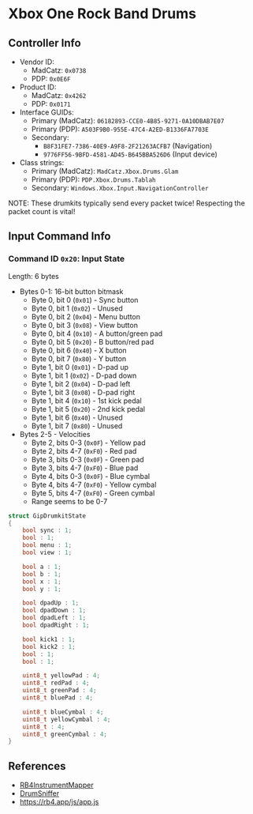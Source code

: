 # Xbox One Rock Band Drums

## Controller Info

- Vendor ID:
  - MadCatz: `0x0738`
  - PDP: `0x0E6F`
- Product ID:
  - MadCatz: `0x4262`
  - PDP: `0x0171`
- Interface GUIDs:
  - Primary (MadCatz): `06182893-CCE0-4B85-9271-0A10DBAB7E07`
  - Primary (PDP): `A503F9B0-955E-47C4-A2ED-B1336FA7703E`
  - Secondary:
    - `B8F31FE7-7386-40E9-A9F8-2F21263ACFB7` (Navigation)
    - `9776FF56-9BFD-4581-AD45-B645BBA526D6` (Input device)
- Class strings:
  - Primary (MadCatz): `MadCatz.Xbox.Drums.Glam`
  - Primary (PDP): `PDP.Xbox.Drums.Tablah`
  - Secondary: `Windows.Xbox.Input.NavigationController`

NOTE: These drumkits typically send every packet twice! Respecting the packet count is vital!

## Input Command Info

### Command ID `0x20`: Input State

Length: 6 bytes

- Bytes 0-1: 16-bit button bitmask
  - Byte 0, bit 0 (`0x01`) - Sync button
  - Byte 0, bit 1 (`0x02`) - Unused
  - Byte 0, bit 2 (`0x04`) - Menu button
  - Byte 0, bit 3 (`0x08`) - View button
  - Byte 0, bit 4 (`0x10`) - A button/green pad
  - Byte 0, bit 5 (`0x20`) - B button/red pad
  - Byte 0, bit 6 (`0x40`) - X button
  - Byte 0, bit 7 (`0x80`) - Y button
  - Byte 1, bit 0 (`0x01`) - D-pad up
  - Byte 1, bit 1 (`0x02`) - D-pad down
  - Byte 1, bit 2 (`0x04`) - D-pad left
  - Byte 1, bit 3 (`0x08`) - D-pad right
  - Byte 1, bit 4 (`0x10`) - 1st kick pedal
  - Byte 1, bit 5 (`0x20`) - 2nd kick pedal
  - Byte 1, bit 6 (`0x40`) - Unused
  - Byte 1, bit 7 (`0x80`) - Unused
- Bytes 2-5 - Velocities
  - Byte 2, bits 0-3 (`0x0F`) - Yellow pad
  - Byte 2, bits 4-7 (`0xF0`) - Red pad
  - Byte 3, bits 0-3 (`0x0F`) - Green pad
  - Byte 3, bits 4-7 (`0xF0`) - Blue pad
  - Byte 4, bits 0-3 (`0x0F`) - Blue cymbal
  - Byte 4, bits 4-7 (`0xF0`) - Yellow cymbal
  - Byte 5, bits 4-7 (`0xF0`) - Green cymbal
  - Range seems to be 0-7

```cpp
struct GipDrumkitState
{
    bool sync : 1;
    bool : 1;
    bool menu : 1;
    bool view : 1;

    bool a : 1;
    bool b : 1;
    bool x : 1;
    bool y : 1;

    bool dpadUp : 1;
    bool dpadDown : 1;
    bool dpadLeft : 1;
    bool dpadRight : 1;

    bool kick1 : 1;
    bool kick2 : 1;
    bool : 1;
    bool : 1;

    uint8_t yellowPad : 4;
    uint8_t redPad : 4;
    uint8_t greenPad : 4;
    uint8_t bluePad : 4;

    uint8_t blueCymbal : 4;
    uint8_t yellowCymbal : 4;
    uint8_t : 4;
    uint8_t greenCymbal : 4;
}
```

## References

- [RB4InstrumentMapper](https://github.com/TheNathannator/RB4InstrumentMapper)
- [DrumSniffer](https://github.com/Dunkalunk/guitarsniffer)
- https://rb4.app/js/app.js
